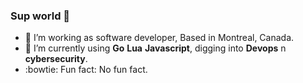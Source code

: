 ### Sup world 👋

- 🔭 I’m working as software developer, Based in Montreal, Canada.
- 🌱 I’m currently using **Go** **Lua** **Javascript**, digging into **Devops** n **cybersecurity**.
- :bowtie: Fun fact: No fun fact.
